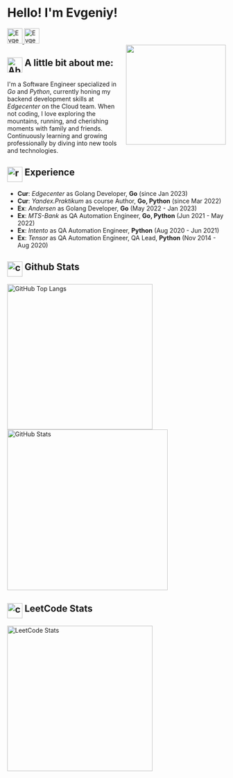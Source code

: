 <h1>Hello! I'm Evgeniy!</h2>
<div>
    <a href="https://www.linkedin.com/in/evgenyi-michurin-083718170/" target="_blank" rel="noopener noreferrer">
        <img width="35px" vertical-align="middle" alt="Evgeniy's LinkedIn" src="https://img.icons8.com/dusk/64/linkedin--v1.png" />
    </a>
    <a href="https://t.me/MichurinEvgenyi" target="_blank" rel="noopener noreferrer">
        <img width="35px" vertical-align="middle" alt="Evgeniy's Telegram" src="https://img.icons8.com/dusk/64/telegram-app.png"/>
    </a>
</div>
<img align='right' src="https://octodex.github.com/images/spidertocat.png" width="230">  

## <img width="35px" align="top" alt="About me" src="https://img.icons8.com/dusk/64/github.png"> A little bit about me:
I'm a Software Engineer specialized in _Go_ and _Python_, currently honing my backend development skills at _Edgecenter_ on the Cloud team. When not coding, I love exploring the mountains, running, and cherishing moments with family and friends. Continuously learning and growing professionally by diving into new tools and technologies.

## <img width="35px" align="top" src="https://img.icons8.com/dusk/64/resume.png" alt="resume"/>  Experience

<ul list-style-type: none; padding-left=0;>
    <li class="experience-item"><b>Cur</b>: <i>Edgecenter</i> as Golang Developer, <b>Go</b> (since Jan 2023)</li>
    <li class="experience-item"><b>Cur</b>: <i>Yandex.Praktikum</i> as course Author, <b>Go, Python</b> (since Mar 2022)</li>
    <li class="experience-item"><b>Ex</b>: <i>Andersen</i> as Golang Developer, <b>Go</b> (May 2022 - Jan 2023)</li>
    <li class="experience-item"><b>Ex</b>: <i>MTS-Bank</i> as QA Automation Engineer, <b>Go, Python</b> (Jun 2021 - May 2022)</li>
    <li class="experience-item"><b>Ex</b>: <i>Intento</i> as QA Automation Engineer, <b>Python</b> (Aug 2020 - Jun 2021)</li>
    <li class="experience-item"><b>Ex</b>: <i>Tensor</i> as QA Automation Engineer, QA Lead, <b>Python</b> (Nov 2014 - Aug 2020)</li>
</ul>

## <img width="35px" align="top" src="https://img.icons8.com/dusk/64/combo-chart--v1.png" alt="combo-chart--v1"/> Github Stats
<a href="https://github.com/anaxaim/github-stats-transparent">
 <img align="center" src="https://github-readme-stats.vercel.app/api/top-langs/?username=anaxaim&hide=shell,Makefile,Dockerfile,HCL,HTML,SCSS,&layout=compact&theme=bear&hide_border=true" alt="GitHub Top Langs" width="335" style="max-width: 100%;"/>
</a>
<a href="https://github.com/anaxaim/github-stats-transparent">
    <img align="center" src="https://github-readme-stats.vercel.app/api?username=anaxaim&show_icons=true&cache_seconds=86400&theme=bear&hide_border=true" alt="GitHub Stats" width="370" style="max-width: 100%;"/>
</a>

## <img width="35px" align="top" src="https://img.icons8.com/dusk/64/combo-chart--v1.png" alt="combo-chart--v1"/> LeetCode Stats
<a href="https://github.com/anaxaim/leetcode-stats">
    <img src="https://leetcode-stats-six.vercel.app/?username=anaxaim_evvmi&theme=dark" alt="LeetCode Stats" width="335" style="max-width: 100%;"/>
</a>

